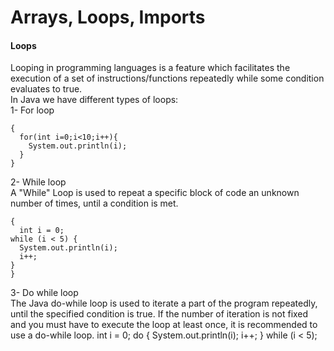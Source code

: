 # Arrays, Loops, Imports
#### Loops
Looping in programming languages is a feature which facilitates the execution of a set of instructions/functions repeatedly while some condition evaluates to true.  
In Java we have different types of loops:  
1- For loop
```
{
  for(int i=0;i<10;i++){
    System.out.println(i);
  }
}
```
2- While loop  
A "While" Loop is used to repeat a specific block of code an unknown number of times, until a condition is met.
```
{
  int i = 0;
while (i < 5) {
  System.out.println(i);
  i++;
}
}
```
3- Do while loop  
The Java do-while loop is used to iterate a part of the program repeatedly, until the specified condition is true. If the number of iteration is not fixed and you must have to execute the loop at least once, it is recommended to use a do-while loop.
int i = 0;
do {
  System.out.println(i);
  i++;
}
while (i < 5);
